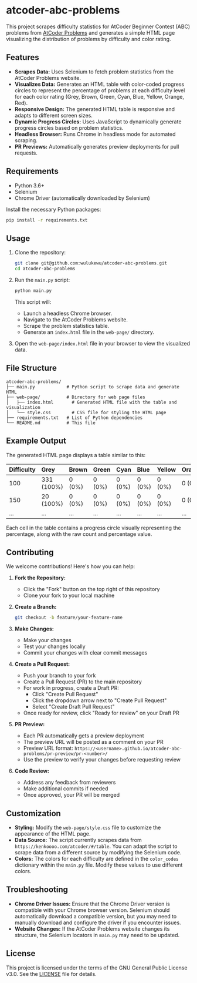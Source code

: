 # atcoder-abc-problems

This project scrapes difficulty statistics for AtCoder Beginner Contest (ABC) problems from [AtCoder Problems](https://kenkoooo.com/atcoder/#/table) and generates a simple HTML page visualizing the distribution of problems by difficulty and color rating.

## Features

- **Scrapes Data:** Uses Selenium to fetch problem statistics from the AtCoder Problems website.
- **Visualizes Data:** Generates an HTML table with color-coded progress circles to represent the percentage of problems at each difficulty level for each color rating (Grey, Brown, Green, Cyan, Blue, Yellow, Orange, Red).
- **Responsive Design:** The generated HTML table is responsive and adapts to different screen sizes.
- **Dynamic Progress Circles:** Uses JavaScript to dynamically generate progress circles based on problem statistics.
- **Headless Browser:** Runs Chrome in headless mode for automated scraping.
- **PR Previews:** Automatically generates preview deployments for pull requests.

## Requirements

- Python 3.6+
- Selenium
- Chrome Driver (automatically downloaded by Selenium)

Install the necessary Python packages:

```bash
pip install -r requirements.txt
```

## Usage

1.  Clone the repository:

    ```bash
    git clone git@github.com:wulukewu/atcoder-abc-problems.git
    cd atcoder-abc-problems
    ```

2.  Run the `main.py` script:

    ```bash
    python main.py
    ```

    This script will:

    - Launch a headless Chrome browser.
    - Navigate to the AtCoder Problems website.
    - Scrape the problem statistics table.
    - Generate an `index.html` file in the `web-page/` directory.

3.  Open the `web-page/index.html` file in your browser to view the visualized data.

## File Structure

```
atcoder-abc-problems/
├── main.py            # Python script to scrape data and generate HTML
├── web-page/          # Directory for web page files
│   ├── index.html       # Generated HTML file with the table and visualization
│   └── style.css        # CSS file for styling the HTML page
├── requirements.txt   # List of Python dependencies
└── README.md          # This file
```

## Example Output

The generated HTML page displays a table similar to this:

| Difficulty | Grey       | Brown  | Green  | Cyan   | Blue   | Yellow | Orange | Red    |
| :--------- | :--------- | :----- | :----- | :----- | :----- | :----- | :----- | :----- |
| 100        | 331 (100%) | 0 (0%) | 0 (0%) | 0 (0%) | 0 (0%) | 0 (0%) | 0 (0%) | 0 (0%) |
| 150        | 20 (100%)  | 0 (0%) | 0 (0%) | 0 (0%) | 0 (0%) | 0 (0%) | 0 (0%) | 0 (0%) |
| ...        | ...        | ...    | ...    | ...    | ...    | ...    | ...    | ...    |

Each cell in the table contains a progress circle visually representing the percentage, along with the raw count and percentage value.

## Contributing

We welcome contributions! Here's how you can help:

1. **Fork the Repository:**

   - Click the "Fork" button on the top right of this repository
   - Clone your fork to your local machine

2. **Create a Branch:**

   ```bash
   git checkout -b feature/your-feature-name
   ```

3. **Make Changes:**

   - Make your changes
   - Test your changes locally
   - Commit your changes with clear commit messages

4. **Create a Pull Request:**

   - Push your branch to your fork
   - Create a Pull Request (PR) to the main repository
   - For work in progress, create a Draft PR:
     - Click "Create Pull Request"
     - Click the dropdown arrow next to "Create Pull Request"
     - Select "Create Draft Pull Request"
   - Once ready for review, click "Ready for review" on your Draft PR

5. **PR Preview:**

   - Each PR automatically gets a preview deployment
   - The preview URL will be posted as a comment on your PR
   - Preview URL format: `https://<username>.github.io/atcoder-abc-problems/pr-preview/pr-<number>/`
   - Use the preview to verify your changes before requesting review

6. **Code Review:**
   - Address any feedback from reviewers
   - Make additional commits if needed
   - Once approved, your PR will be merged

## Customization

- **Styling:** Modify the `web-page/style.css` file to customize the appearance of the HTML page.
- **Data Source:** The script currently scrapes data from `https://kenkoooo.com/atcoder/#/table`. You can adapt the script to scrape data from a different source by modifying the Selenium code.
- **Colors:** The colors for each difficulty are defined in the `color_codes` dictionary within the `main.py` file. Modify these values to use different colors.

## Troubleshooting

- **Chrome Driver Issues:** Ensure that the Chrome Driver version is compatible with your Chrome browser version. Selenium should automatically download a compatible version, but you may need to manually download and configure the driver if you encounter issues.
- **Website Changes:** If the AtCoder Problems website changes its structure, the Selenium locators in `main.py` may need to be updated.

## License

This project is licensed under the terms of the GNU General Public License v3.0. See the [LICENSE](LICENSE) file for details.
